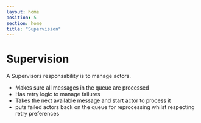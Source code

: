 ```yaml
---
layout: home
position: 5
section: home
title: "Supervision"
---
```


# Supervision

A Supervisors responsability is to manage actors.

- Makes sure all messages in the queue are processed
- Has retry logic to manage failures
- Takes the next available message and start actor to process it
- puts failed actors back on the queue for reprocessing whilst respecting retry
    preferences



